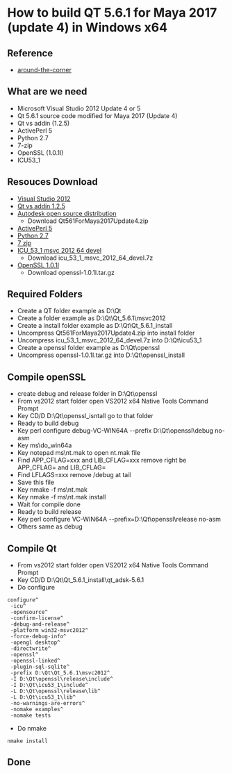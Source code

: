 # How to build QT 5.6.1 for Maya 2017 (update 4) in Windows x64

## Reference

+ [around-the-corner](http://around-the-corner.typepad.com/adn/2016/09/how-to-build-customized-qt-561-for-maya-2017-on-windows.html)

## What are we need

+ Microsoft Visual Studio 2012 Update 4 or 5
+ Qt 5.6.1 source code modified for Maya 2017 (Update 4)
+ Qt vs addin (1.2.5)
+ ActivePerl 5
+ Python 2.7
+ 7-zip
+ OpenSSL (1.0.1l)
+ ICU53_1

## Resouces Download

+ [Visual Studio 2012](https://www.visualstudio.com/vs/)
+ [Qt vs addin 1.2.5](https://download.qt.io/official_releases/vsaddin/)
+ [Autodesk open source distribution](https://www.autodesk.com/company/legal-notices-trademarks/open-source-distribution)
  + Download Qt561ForMaya2017Update4.zip
+ [ActivePerl 5](https://www.activestate.com/activeperl/downloads)
+ [Python 2.7](https://www.python.org/downloads/release/python-2713/)
+ [7 zip](http://www.7-zip.org/)
+ [ICU_53_1 msvc 2012 64 devel](http://download.qt.io/development_releases/prebuilt/icu/prebuilt/msvc2012/)
  + Download icu\_53\_1\_msvc\_2012\_64\_devel.7z
+ [OpenSSL 1.0.1l](https://ftp.openssl.org/source/old/1.0.1/)
  + Download openssl-1.0.1l.tar.gz

## Required Folders

+ Create a QT folder example as D:\Qt
+ Create a folder example as D:\Qt\Qt_5.6.1\msvc2012
+ Create a install folder example as D:\Qt\Qt\_5.6.1_install
+ Uncompress Qt561ForMaya2017Update4.zip into install folder
+ Uncompress icu\_53\_1\_msvc\_2012\_64\_devel.7z into D:\Qt\icu53_1
+ Create a openssl folder example as D:\Qt\openssl
+ Uncompress openssl-1.0.1l.tar.gz into D:\Qt\openssl_install

## Compile openSSL

+ create debug and release folder in D:\Qt\openssl
+ From vs2012 start folder open VS2012 x64 Native Tools Command Prompt
+ Key CD/D D:\Qt\openssl_isntall go to that folder
+ Ready to build debug
+ Key perl configure debug-VC-WIN64A --prefix D:\Qt\openssl\debug no-asm
+ Key ms\do_win64a
+ Key notepad ms\nt.mak to open nt.mak file
+ Find APP_CFLAG=xxx and LIB\_CFLAG=xxx remove right be APP\_CFLAG= and LIB\_CFLAG=
+ Find LFLAGS=xxx remove /debug at tail
+ Save this file
+ Key nmake -f ms\nt.mak
+ Key nmake -f ms\nt.mak install
+ Wait for compile done
+ Ready to build release
+ Key perl configure VC-WIN64A --prefix=D:\Qt\openssl\release no-asm
+ Others same as debug

## Compile Qt

+ From vs2012 start folder open VS2012 x64 Native Tools Command Prompt
+ Key CD/D D:\Qt\Qt\_5.6.1\_install\qt_adsk-5.6.1
+ Do configure

```batch
configure^
 -icu^
 -opensource^
 -confirm-license^
 -debug-and-release^
 -platform win32-msvc2012^
 -force-debug-info^
 -opengl desktop^
 -directwrite^
 -openssl^
 -openssl-linked^
 -plugin-sql-sqlite^
 -prefix D:\Qt\Qt_5.6.1\msvc2012^
 -I D:\Qt\openssl\release\include^
 -I D:\Qt\icu53_1\include^
 -L D:\Qt\openssl\release\lib^
 -L D:\Qt\icu53_1\lib^
 -no-warnings-are-errors^
 -nomake examples^
 -nomake tests
```

+ Do nmake

```batch
nmake install
```

## Done